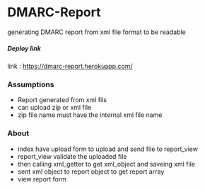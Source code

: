 # DMARC-Report
generating DMARC report from xml file format to be readable 

##### Deploy link
 link : https://dmarc-report.herokuapp.com/


### Assumptions 
- Report generated from xml fils 
- can upload zip or xml file 
- zip file name must have the internal xml file name

### About
- index have upload form to upload and send file to report_view
- report_view validate the uploaded file 
- then calling xml_getter to get xml_object and saveing xml file
- sent xml object to report object to get report array
- view report form

